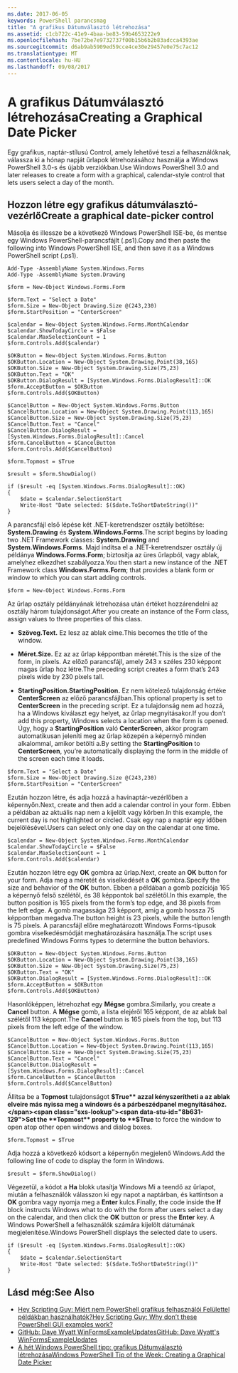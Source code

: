 ```yaml
---
ms.date: 2017-06-05
keywords: PowerShell parancsmag
title: "A grafikus Dátumválasztó létrehozása"
ms.assetid: c1cb722c-41e9-4baa-be83-59b4653222e9
ms.openlocfilehash: 7be72be7e9732737f00b15b6b2b83adcca4393ae
ms.sourcegitcommit: d6ab9ab5909ed59cce4ce30e29457e0e75c7ac12
ms.translationtype: MT
ms.contentlocale: hu-HU
ms.lasthandoff: 09/08/2017
---
```

# <a name="creating-a-graphical-date-picker"></a><span data-ttu-id="8b631-103">A grafikus Dátumválasztó létrehozása</span><span class="sxs-lookup"><span data-stu-id="8b631-103">Creating a Graphical Date Picker</span></span>
<span data-ttu-id="8b631-104">Egy grafikus, naptár-stílusú Control, amely lehetővé teszi a felhasználóknak, válassza ki a hónap napját űrlapok létrehozásához használja a Windows PowerShell 3.0-s és újabb verziókban.</span><span class="sxs-lookup"><span data-stu-id="8b631-104">Use Windows PowerShell 3.0 and later releases to create a form with a graphical, calendar-style control that lets users select a day of the month.</span></span>

## <a name="create-a-graphical-date-picker-control"></a><span data-ttu-id="8b631-105">Hozzon létre egy grafikus dátumválasztó-vezérlő</span><span class="sxs-lookup"><span data-stu-id="8b631-105">Create a graphical date-picker control</span></span>
<span data-ttu-id="8b631-106">Másolja és illessze be a következő Windows PowerShell ISE-be, és mentse egy Windows PowerShell-parancsfájlt (.ps1).</span><span class="sxs-lookup"><span data-stu-id="8b631-106">Copy and then paste the following into Windows PowerShell ISE, and then save it as a Windows PowerShell script (.ps1).</span></span>

```
Add-Type -AssemblyName System.Windows.Forms
Add-Type -AssemblyName System.Drawing

$form = New-Object Windows.Forms.Form 

$form.Text = "Select a Date" 
$form.Size = New-Object Drawing.Size @(243,230) 
$form.StartPosition = "CenterScreen"

$calendar = New-Object System.Windows.Forms.MonthCalendar 
$calendar.ShowTodayCircle = $False
$calendar.MaxSelectionCount = 1
$form.Controls.Add($calendar) 

$OKButton = New-Object System.Windows.Forms.Button
$OKButton.Location = New-Object System.Drawing.Point(38,165)
$OKButton.Size = New-Object System.Drawing.Size(75,23)
$OKButton.Text = "OK"
$OKButton.DialogResult = [System.Windows.Forms.DialogResult]::OK
$form.AcceptButton = $OKButton
$form.Controls.Add($OKButton)

$CancelButton = New-Object System.Windows.Forms.Button
$CancelButton.Location = New-Object System.Drawing.Point(113,165)
$CancelButton.Size = New-Object System.Drawing.Size(75,23)
$CancelButton.Text = "Cancel"
$CancelButton.DialogResult = [System.Windows.Forms.DialogResult]::Cancel
$form.CancelButton = $CancelButton
$form.Controls.Add($CancelButton)

$form.Topmost = $True

$result = $form.ShowDialog() 

if ($result -eq [System.Windows.Forms.DialogResult]::OK)
{
    $date = $calendar.SelectionStart
    Write-Host "Date selected: $($date.ToShortDateString())"
}
```

<span data-ttu-id="8b631-107">A parancsfájl első lépése két .NET-keretrendszer osztály betöltése: **System.Drawing** és **System.Windows.Forms**.</span><span class="sxs-lookup"><span data-stu-id="8b631-107">The script begins by loading two .NET Framework classes: **System.Drawing** and **System.Windows.Forms**.</span></span> <span data-ttu-id="8b631-108">Majd indítsa el a .NET-keretrendszer osztály új példánya **Windows.Forms.Form**; biztosítja az üres űrlapból, vagy ablak, amelyhez elkezdhet szabályozza.</span><span class="sxs-lookup"><span data-stu-id="8b631-108">You then start a new instance of the .NET Framework class **Windows.Forms.Form**; that provides a blank form or window to which you can start adding controls.</span></span>

```
$form = New-Object Windows.Forms.Form
```

<span data-ttu-id="8b631-109">Az űrlap osztály példányának létrehozása után értéket hozzárendelni az osztály három tulajdonságot.</span><span class="sxs-lookup"><span data-stu-id="8b631-109">After you create an instance of the Form class, assign values to three properties of this class.</span></span>

- <span data-ttu-id="8b631-110">**Szöveg.**</span><span class="sxs-lookup"><span data-stu-id="8b631-110">**Text.**</span></span> <span data-ttu-id="8b631-111">Ez lesz az ablak címe.</span><span class="sxs-lookup"><span data-stu-id="8b631-111">This becomes the title of the window.</span></span>

- <span data-ttu-id="8b631-112">**Méret.**</span><span class="sxs-lookup"><span data-stu-id="8b631-112">**Size.**</span></span> <span data-ttu-id="8b631-113">Ez az az űrlap képpontban méretét.</span><span class="sxs-lookup"><span data-stu-id="8b631-113">This is the size of the form, in pixels.</span></span> <span data-ttu-id="8b631-114">Az előző parancsfájl, amely 243 x széles 230 képpont magas űrlap hoz létre.</span><span class="sxs-lookup"><span data-stu-id="8b631-114">The preceding script creates a form that’s 243 pixels wide by 230 pixels tall.</span></span>

- <span data-ttu-id="8b631-115">**StartingPosition.**</span><span class="sxs-lookup"><span data-stu-id="8b631-115">**StartingPosition.**</span></span> <span data-ttu-id="8b631-116">Ez nem kötelező tulajdonság értéke **CenterScreen** az előző parancsfájlban.</span><span class="sxs-lookup"><span data-stu-id="8b631-116">This optional property is set to **CenterScreen** in the preceding script.</span></span> <span data-ttu-id="8b631-117">Ez a tulajdonság nem ad hozzá, ha a Windows kiválaszt egy helyet, az űrlap megnyitásakor.</span><span class="sxs-lookup"><span data-stu-id="8b631-117">If you don’t add this property, Windows selects a location when the form is opened.</span></span> <span data-ttu-id="8b631-118">Úgy, hogy a **StartingPosition** való **CenterScreen**, akkor program automatikusan jeleníti meg az űrlap közepén a képernyő minden alkalommal, amikor betölti a.</span><span class="sxs-lookup"><span data-stu-id="8b631-118">By setting the **StartingPosition** to **CenterScreen**, you’re automatically displaying the form in the middle of the screen each time it loads.</span></span>

```
$form.Text = "Select a Date" 
$form.Size = New-Object Drawing.Size @(243,230) 
$form.StartPosition = "CenterScreen"
```

<span data-ttu-id="8b631-119">Ezután hozzon létre, és adja hozzá a havinaptár-vezérlőben a képernyőn.</span><span class="sxs-lookup"><span data-stu-id="8b631-119">Next, create and then add a calendar control in your form.</span></span> <span data-ttu-id="8b631-120">Ebben a példában az aktuális nap nem a kijelölt vagy körben.</span><span class="sxs-lookup"><span data-stu-id="8b631-120">In this example, the current day is not highlighted or circled.</span></span> <span data-ttu-id="8b631-121">Csak egy nap a naptár egy időben bejelölésével.</span><span class="sxs-lookup"><span data-stu-id="8b631-121">Users can select only one day on the calendar at one time.</span></span>

```
$calendar = New-Object System.Windows.Forms.MonthCalendar 
$calendar.ShowTodayCircle = $False
$calendar.MaxSelectionCount = 1
$form.Controls.Add($calendar)
```

<span data-ttu-id="8b631-122">Ezután hozzon létre egy **OK** gombra az űrlap.</span><span class="sxs-lookup"><span data-stu-id="8b631-122">Next, create an **OK** button for your form.</span></span> <span data-ttu-id="8b631-123">Adja meg a méretét és viselkedését a **OK** gombra.</span><span class="sxs-lookup"><span data-stu-id="8b631-123">Specify the size and behavior of the **OK** button.</span></span> <span data-ttu-id="8b631-124">Ebben a példában a gomb pozíciója 165 a képernyő felső szélétől, és 38 képpontok bal szélétől.</span><span class="sxs-lookup"><span data-stu-id="8b631-124">In this example, the button position is 165 pixels from the form’s top edge, and 38 pixels from the left edge.</span></span> <span data-ttu-id="8b631-125">A gomb magassága 23 képpont, amíg a gomb hossza 75 képpontban megadva.</span><span class="sxs-lookup"><span data-stu-id="8b631-125">The button height is 23 pixels, while the button length is 75 pixels.</span></span> <span data-ttu-id="8b631-126">A parancsfájl előre meghatározott Windows Forms-típusok gombra viselkedésmódját meghatározására használja.</span><span class="sxs-lookup"><span data-stu-id="8b631-126">The script uses predefined Windows Forms types to determine the button behaviors.</span></span>

```
$OKButton = New-Object System.Windows.Forms.Button
$OKButton.Location = New-Object System.Drawing.Point(38,165)
$OKButton.Size = New-Object System.Drawing.Size(75,23)
$OKButton.Text = "OK"
$OKButton.DialogResult = [System.Windows.Forms.DialogResult]::OK
$form.AcceptButton = $OKButton
$form.Controls.Add($OKButton)
```

<span data-ttu-id="8b631-127">Hasonlóképpen, létrehozhat egy **Mégse** gombra.</span><span class="sxs-lookup"><span data-stu-id="8b631-127">Similarly, you create a **Cancel** button.</span></span> <span data-ttu-id="8b631-128">A **Mégse** gomb, a lista elejéről 165 képpont, de az ablak bal szélétől 113 képpont.</span><span class="sxs-lookup"><span data-stu-id="8b631-128">The **Cancel** button is 165 pixels from the top, but 113 pixels from the left edge of the window.</span></span>

```
$CancelButton = New-Object System.Windows.Forms.Button
$CancelButton.Location = New-Object System.Drawing.Point(113,165)
$CancelButton.Size = New-Object System.Drawing.Size(75,23)
$CancelButton.Text = "Cancel"
$CancelButton.DialogResult = [System.Windows.Forms.DialogResult]::Cancel
$form.CancelButton = $CancelButton
$form.Controls.Add($CancelButton)
```

<span data-ttu-id="8b631-129">Állítsa be a **Topmost** tulajdonságot **$True** azzal kényszerítheti a az ablak elveire más nyissa meg a windows és a párbeszédpanel megnyitásához.</span><span class="sxs-lookup"><span data-stu-id="8b631-129">Set the **Topmost** property to **$True** to force the window to open atop other open windows and dialog boxes.</span></span>

```
$form.Topmost = $True
```

<span data-ttu-id="8b631-130">Adja hozzá a következő kódsort a képernyőn megjelenő Windows.</span><span class="sxs-lookup"><span data-stu-id="8b631-130">Add the following line of code to display the form in Windows.</span></span>

```
$result = $form.ShowDialog()
```

<span data-ttu-id="8b631-131">Végezetül, a kódot a **Ha** blokk utasítja Windows Mi a teendő az űrlapot, miután a felhasználók válasszon ki egy napot a naptárban, és kattintson a **OK** gombra vagy nyomja meg a **Enter** kulcs.</span><span class="sxs-lookup"><span data-stu-id="8b631-131">Finally, the code inside the **If** block instructs Windows what to do with the form after users select a day on the calendar, and then click the **OK** button or press the **Enter** key.</span></span> <span data-ttu-id="8b631-132">A Windows PowerShell a felhasználók számára kijelölt dátumának megjelenítése.</span><span class="sxs-lookup"><span data-stu-id="8b631-132">Windows PowerShell displays the selected date to users.</span></span>

```
if ($result -eq [System.Windows.Forms.DialogResult]::OK)
{
    $date = $calendar.SelectionStart
    Write-Host "Date selected: $($date.ToShortDateString())"
}
```

## <a name="see-also"></a><span data-ttu-id="8b631-133">Lásd még:</span><span class="sxs-lookup"><span data-stu-id="8b631-133">See Also</span></span>
- [<span data-ttu-id="8b631-134">Hey Scripting Guy: Miért nem PowerShell grafikus felhasználói Felülettel példákban használhatók?</span><span class="sxs-lookup"><span data-stu-id="8b631-134">Hey Scripting Guy:  Why don’t these PowerShell GUI examples work?</span></span>](http://go.microsoft.com/fwlink/?LinkId=506644)
- [<span data-ttu-id="8b631-135">GitHub: Dave Wyatt WinFormsExampleUpdates</span><span class="sxs-lookup"><span data-stu-id="8b631-135">GitHub: Dave Wyatt's WinFormsExampleUpdates</span></span>](https://github.com/dlwyatt/WinFormsExampleUpdates)
- [<span data-ttu-id="8b631-136">A hét Windows PowerShell tipp: grafikus Dátumválasztó létrehozása</span><span class="sxs-lookup"><span data-stu-id="8b631-136">Windows PowerShell Tip of the Week:  Creating a Graphical Date Picker</span></span>](http://technet.microsoft.com/library/ff730942.aspx)

